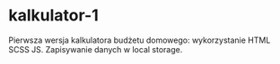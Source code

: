 # kalkulator-1
Pierwsza wersja kalkulatora budżetu domowego: wykorzystanie HTML SCSS JS. Zapisywanie danych w local storage.


